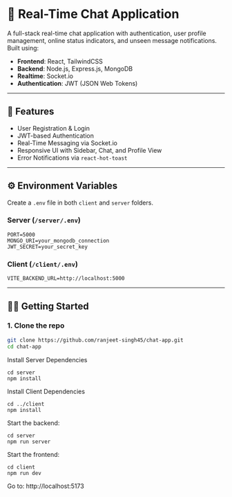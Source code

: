 # 💬 Real-Time Chat Application

A full-stack real-time chat application with authentication, user profile management, online status indicators, and unseen message notifications. Built using:

- **Frontend**: React, TailwindCSS
- **Backend**: Node.js, Express.js, MongoDB
- **Realtime**: Socket.io
- **Authentication**: JWT (JSON Web Tokens)

---

## 🚀 Features

- User Registration & Login
- JWT-based Authentication
- Real-Time Messaging via Socket.io
- Responsive UI with Sidebar, Chat, and Profile View
- Error Notifications via `react-hot-toast`


---

## ⚙️ Environment Variables

Create a `.env` file in both `client` and `server` folders.

### Server (`/server/.env`)
```
PORT=5000
MONGO_URI=your_mongodb_connection
JWT_SECRET=your_secret_key
```


### Client (`/client/.env`)
```
VITE_BACKEND_URL=http://localhost:5000
```

---

## 🧑‍💻 Getting Started

### 1. Clone the repo

```bash
git clone https://github.com/ranjeet-singh45/chat-app.git
cd chat-app
```
Install Server Dependencies
```
cd server
npm install
```
Install Client Dependencies
```
cd ../client
npm install
```
Start the backend:
```
cd server
npm run server
```
Start the frontend:
```
cd client
npm run dev
```
Go to: http://localhost:5173




